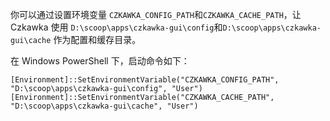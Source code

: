 你可以通过设置环境变量 `CZKAWKA_CONFIG_PATH`和`CZKAWKA_CACHE_PATH`，让 Czkawka 使用 `D:\scoop\apps\czkawka-gui\config`和`D:\scoop\apps\czkawka-gui\cache` 作为配置和缓存目录。

在 Windows PowerShell 下，启动命令如下：

```
[Environment]::SetEnvironmentVariable("CZKAWKA_CONFIG_PATH", "D:\scoop\apps\czkawka-gui\config", "User")
[Environment]::SetEnvironmentVariable("CZKAWKA_CACHE_PATH", "D:\scoop\apps\czkawka-gui\cache", "User")
```

